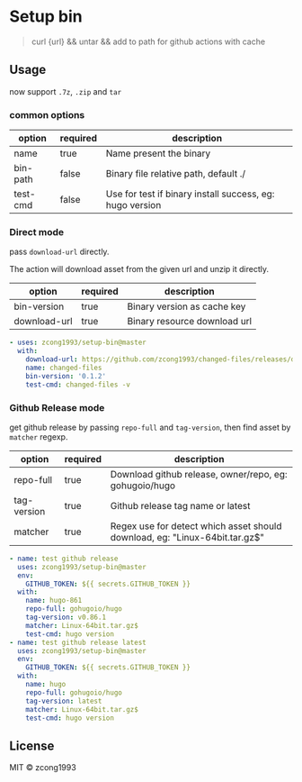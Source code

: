 # Setup bin

> curl {url} && untar && add to path for github actions with cache

## Usage

now support `.7z`, `.zip` and `tar`

### common options

| option   | required | description                                              |
| -------- | -------- | -------------------------------------------------------- |
| name     | true     | Name present the binary                                  |
| bin-path | false    | Binary file relative path, default ./                    |
| test-cmd | false    | Use for test if binary install success, eg: hugo version |

### Direct mode

pass `download-url` directly.

The action will download asset from the given url and unzip it directly.

| option       | required | description                  |
| ------------ | -------- | ---------------------------- |
| bin-version  | true     | Binary version as cache key  |
| download-url | true     | Binary resource download url |

```yaml
- uses: zcong1993/setup-bin@master
  with:
    download-url: https://github.com/zcong1993/changed-files/releases/download/v0.1.2/changed-files_0.1.2_linux_amd64.tar.gz
    name: changed-files
    bin-version: '0.1.2'
    test-cmd: changed-files -v
```

### Github Release mode

get github release by passing `repo-full` and `tag-version`, then find asset by `matcher` regexp.

| option      | required | description                                                                 |
| ----------- | -------- | --------------------------------------------------------------------------- |
| repo-full   | true     | Download github release, owner/repo, eg: gohugoio/hugo                      |
| tag-version | true     | Github release tag name or latest                                           |
| matcher     | true     | Regex use for detect which asset should download, eg: "Linux-64bit.tar.gz$" |

```yaml
- name: test github release
  uses: zcong1993/setup-bin@master
  env:
    GITHUB_TOKEN: ${{ secrets.GITHUB_TOKEN }}
  with:
    name: hugo-861
    repo-full: gohugoio/hugo
    tag-version: v0.86.1
    matcher: Linux-64bit.tar.gz$
    test-cmd: hugo version
- name: test github release latest
  uses: zcong1993/setup-bin@master
  env:
    GITHUB_TOKEN: ${{ secrets.GITHUB_TOKEN }}
  with:
    name: hugo
    repo-full: gohugoio/hugo
    tag-version: latest
    matcher: Linux-64bit.tar.gz$
    test-cmd: hugo version
```

## License

MIT &copy; zcong1993
